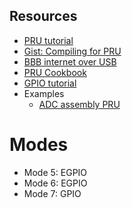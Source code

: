 



## Resources

- [PRU tutorial](https://www.glennklockwood.com/embedded/beaglebone-pru.html)
- [Gist: Compiling for PRU](https://gist.github.com/jadonk/8c3e697369b3207b57f042536cffe03f)
- [BBB internet over USB](https://gist.github.com/pdp7/d2711b5ff1fbb000240bd8337b859412)
- [PRU Cookbook](https://beagleboard.org/static/prucookbook/#_getting_example_code)
- [GPIO tutorial](https://vadl.github.io/beagleboneblack/2016/07/29/setting-up-bbb-gpio)
- Examples
  - [ADC assembly PRU](https://github.com/HAJMOUSA/pru_sdk/blob/master/example/pruss_all/adc.hp)

# Modes
- Mode 5: EGPIO
- Mode 6: EGPIO
- Mode 7: GPIO
